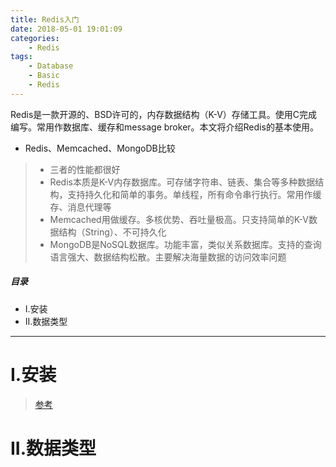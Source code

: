 ```yaml
---
title: Redis入门
date: 2018-05-01 19:01:09
categories:
    - Redis
tags:
    - Database
    - Basic
    - Redis
---
```


Redis是一款开源的、BSD许可的，内存数据结构（K-V）存储工具。使用C完成编写。常用作数据库、缓存和message broker。本文将介绍Redis的基本使用。

<!-- more -->

- Redis、Memcached、MongoDB比较

> - 三者的性能都很好
> - Redis本质是K-V内存数据库。可存储字符串、链表、集合等多种数据结构，支持持久化和简单的事务。单线程，所有命令串行执行。常用作缓存、消息代理等
> - Memcached用做缓存。多核优势、吞吐量极高。只支持简单的K-V数据结构（String）、不可持久化
> - MongoDB是NoSQL数据库。功能丰富，类似关系数据库。支持的查询语言强大、数据结构松散。主要解决海量数据的访问效率问题

##### 目录
+ I.安装
+ II.数据类型


---

# I.安装

> [参考](https://wocaishiliuke.github.io/linux/2018/06/30/Ubuntu01/)

# II.数据类型